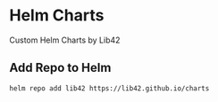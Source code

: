 # Helm Charts

Custom Helm Charts by Lib42


## Add Repo to Helm

`helm repo add lib42 https://lib42.github.io/charts`
